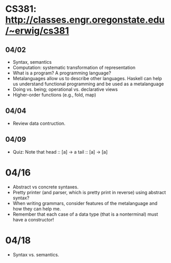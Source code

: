 # CS381: http://classes.engr.oregonstate.edu/~erwig/cs381

## 04/02
  * Syntax, semantics
  * Computation: systematic transformation of representation
  * What is a program? A programming language?
  * Metalanguages allow us to describe other languages. Haskell can help us
    understand functional programming and be used as a metalanguage
  * Doing vs. being; operational vs. declarative views
  * Higher-order functions (e.g., fold, map)

## 04/04
  * Review data contruction.

## 04/09
  * Quiz: Note that
        head :: [a] -> a
        tail :: [a] -> [a]

# 04/16
  * Abstract vs concrete syntaxes.
  * Pretty printer (and parser, which is pretty print in reverse) using abstract syntax?
  * When writing grammars, consider features of the metalanguage and how they can help me.
  * Remember that each case of a data type (that is a nonterminal) must have a constructor!

# 04/18
  * Syntax vs. semantics.


<!--
vim: syntax=markdown
vim: expandtab
-->

